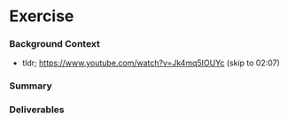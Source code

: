# Exercise

### Background Context
- tldr; https://www.youtube.com/watch?v=Jk4mq5IOUYc (skip to 02:07)

### Summary

### Deliverables
